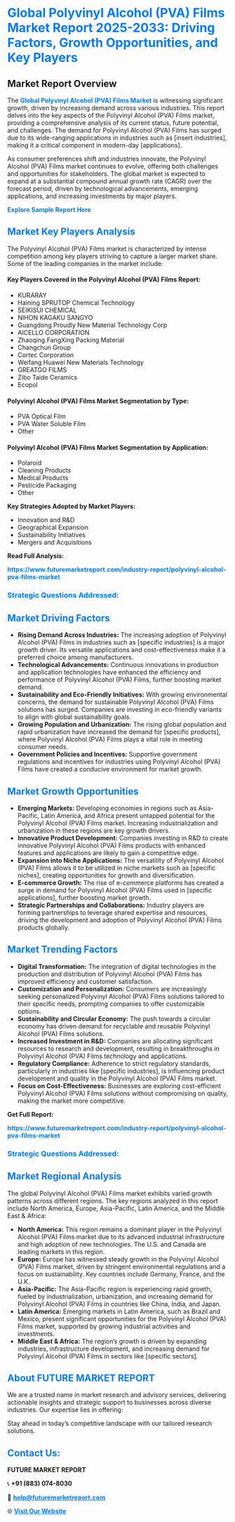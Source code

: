 <h1 style="color: #007BFF;">Global Polyvinyl Alcohol (PVA) Films Market Report 2025-2033: Driving Factors, Growth Opportunities, and Key Players</h1>

<section id="overview">
<h2>Market Report Overview</h2>
<p>The <a href="https://www.futuremarketreport.com/industry-report/polyvinyl-alcohol-pva-films-market" style="color: #007BFF; text-decoration: none;"><strong>Global Polyvinyl Alcohol (PVA) Films Market</strong></a> is witnessing significant growth, driven by increasing demand across various industries. This report delves into the key aspects of the Polyvinyl Alcohol (PVA) Films market, providing a comprehensive analysis of its current status, future potential, and challenges. The demand for Polyvinyl Alcohol (PVA) Films has surged due to its wide-ranging applications in industries such as [insert industries], making it a critical component in modern-day [applications].</p>
<p>As consumer preferences shift and industries innovate, the Polyvinyl Alcohol (PVA) Films market continues to evolve, offering both challenges and opportunities for stakeholders. The global market is expected to expand at a substantial compound annual growth rate (CAGR) over the forecast period, driven by technological advancements, emerging applications, and increasing investments by major players.</p>
</section>

<section id="overview">
<p><a href="https://www.futuremarketreport.com/request-sample/reportId=114337" style="color: #007BFF; text-decoration: none;"><strong>Explore Sample Report Here</strong></a></p>
</section>

<section id="key-players">
<h2 style="color: #007BFF;">Market Key Players Analysis</h2>
<p>The Polyvinyl Alcohol (PVA) Films market is characterized by intense competition among key players striving to capture a larger market share. Some of the leading companies in the market include:</p>
<h4>Key Players Covered in the Polyvinyl Alcohol (PVA) Films Report:</h4>
<ul><li>KURARAY</li><li>Haining SPRUTOP Chemical Technology</li><li>SEIKISUI CHEMICAL</li><li>NIHON KAGAKU SANGYO</li><li>Guangdong Proudly New Material Technology Corp</li><li>AICELLO CORPORATION</li><li>Zhaoqing FangXing Packing Material</li><li>Changchun Group</li><li>Cortec Corporation</li><li>Weifang Huawei New Materials Technology</li><li>GREATGO FILMS</li><li>Zibo Taide Ceramics</li><li>Ecopol</li></ul>
<h4>Polyvinyl Alcohol (PVA) Films Market Segmentation by Type:</h4>
<ul><li>PVA Optical Film</li><li>PVA Water Soluble Film</li><li>Other</li></ul>

<h4>Polyvinyl Alcohol (PVA) Films Market Segmentation by Application:</h4>
<ul><li>Polaroid</li><li>Cleaning Products</li><li>Medical Products</li><li>Pesticide Packaging</li><li>Other</li></ul>
<p><strong>Key Strategies Adopted by Market Players:</strong></p>
<ul>
<li>Innovation and R&D</li>
<li>Geographical Expansion</li>
<li>Sustainability Initiatives</li>
<li>Mergers and Acquisitions</li>
</ul>
</section>

<section>
<p><strong>Read Full Analysis: </strong></p><a href="https://www.futuremarketreport.com/industry-report/polyvinyl-alcohol-pva-films-market" style="color: #007BFF; text-decoration: none;"><strong>https://www.futuremarketreport.com/industry-report/polyvinyl-alcohol-pva-films-market</strong></a>
<h3 style="color: #007BFF;">Strategic Questions Addressed:</h3>
</section>

<section id="driving-factors">
<h2 style="color: #007BFF;">Market Driving Factors</h2>
<ul>
<li><strong>Rising Demand Across Industries:</strong> The increasing adoption of Polyvinyl Alcohol (PVA) Films in industries such as [specific industries] is a major growth driver. Its versatile applications and cost-effectiveness make it a preferred choice among manufacturers.</li>
<li><strong>Technological Advancements:</strong> Continuous innovations in production and application technologies have enhanced the efficiency and performance of Polyvinyl Alcohol (PVA) Films, further boosting market demand.</li>
<li><strong>Sustainability and Eco-Friendly Initiatives:</strong> With growing environmental concerns, the demand for sustainable Polyvinyl Alcohol (PVA) Films solutions has surged. Companies are investing in eco-friendly variants to align with global sustainability goals.</li>
<li><strong>Growing Population and Urbanization:</strong> The rising global population and rapid urbanization have increased the demand for [specific products], where Polyvinyl Alcohol (PVA) Films plays a vital role in meeting consumer needs.</li>
<li><strong>Government Policies and Incentives:</strong> Supportive government regulations and incentives for industries using Polyvinyl Alcohol (PVA) Films have created a conducive environment for market growth.</li>
</ul>
</section>

<section id="growth-opportunities">
<h2 style="color: #007BFF;">Market Growth Opportunities</h2>
<ul>
<li><strong>Emerging Markets:</strong> Developing economies in regions such as Asia-Pacific, Latin America, and Africa present untapped potential for the Polyvinyl Alcohol (PVA) Films market. Increasing industrialization and urbanization in these regions are key growth drivers.</li>
<li><strong>Innovative Product Development:</strong> Companies investing in R&D to create innovative Polyvinyl Alcohol (PVA) Films products with enhanced features and applications are likely to gain a competitive edge.</li>
<li><strong>Expansion into Niche Applications:</strong> The versatility of Polyvinyl Alcohol (PVA) Films allows it to be utilized in niche markets such as [specific niches], creating opportunities for growth and diversification.</li>
<li><strong>E-commerce Growth:</strong> The rise of e-commerce platforms has created a surge in demand for Polyvinyl Alcohol (PVA) Films used in [specific applications], further boosting market growth.</li>
<li><strong>Strategic Partnerships and Collaborations:</strong> Industry players are forming partnerships to leverage shared expertise and resources, driving the development and adoption of Polyvinyl Alcohol (PVA) Films products globally.</li>
</ul>
</section>

<section id="trending-factors">
<h2 style="color: #007BFF;">Market Trending Factors</h2>
<ul>
<li><strong>Digital Transformation:</strong> The integration of digital technologies in the production and distribution of Polyvinyl Alcohol (PVA) Films has improved efficiency and customer satisfaction.</li>
<li><strong>Customization and Personalization:</strong> Consumers are increasingly seeking personalized Polyvinyl Alcohol (PVA) Films solutions tailored to their specific needs, prompting companies to offer customizable options.</li>
<li><strong>Sustainability and Circular Economy:</strong> The push towards a circular economy has driven demand for recyclable and reusable Polyvinyl Alcohol (PVA) Films solutions.</li>
<li><strong>Increased Investment in R&D:</strong> Companies are allocating significant resources to research and development, resulting in breakthroughs in Polyvinyl Alcohol (PVA) Films technology and applications.</li>
<li><strong>Regulatory Compliance:</strong> Adherence to strict regulatory standards, particularly in industries like [specific industries], is influencing product development and quality in the Polyvinyl Alcohol (PVA) Films market.</li>
<li><strong>Focus on Cost-Effectiveness:</strong> Businesses are exploring cost-efficient Polyvinyl Alcohol (PVA) Films solutions without compromising on quality, making the market more competitive.</li>
</ul>
</section>

<section>
<p><strong>Get Full Report: </strong></p><a href="https://www.futuremarketreport.com/industry-report/polyvinyl-alcohol-pva-films-market" style="color: #007BFF; text-decoration: none;"><strong>https://www.futuremarketreport.com/industry-report/polyvinyl-alcohol-pva-films-market</strong></a>
<h3 style="color: #007BFF;">Strategic Questions Addressed:</h3>
</section>


<section id="regional-analysis">
<h2 style="color: #007BFF;">Market Regional Analysis</h2>
<p>The global Polyvinyl Alcohol (PVA) Films market exhibits varied growth patterns across different regions. The key regions analyzed in this report include North America, Europe, Asia-Pacific, Latin America, and the Middle East & Africa:</p>
<ul>
<li><strong>North America:</strong> This region remains a dominant player in the Polyvinyl Alcohol (PVA) Films market due to its advanced industrial infrastructure and high adoption of new technologies. The U.S. and Canada are leading markets in this region.</li>
<li><strong>Europe:</strong> Europe has witnessed steady growth in the Polyvinyl Alcohol (PVA) Films market, driven by stringent environmental regulations and a focus on sustainability. Key countries include Germany, France, and the U.K.</li>
<li><strong>Asia-Pacific:</strong> The Asia-Pacific region is experiencing rapid growth, fueled by industrialization, urbanization, and increasing demand for Polyvinyl Alcohol (PVA) Films in countries like China, India, and Japan.</li>
<li><strong>Latin America:</strong> Emerging markets in Latin America, such as Brazil and Mexico, present significant opportunities for the Polyvinyl Alcohol (PVA) Films market, supported by growing industrial activities and investments.</li>
<li><strong>Middle East & Africa:</strong> The region’s growth is driven by expanding industries, infrastructure development, and increasing demand for Polyvinyl Alcohol (PVA) Films in sectors like [specific sectors].</li>
</ul>
</section>

<footer>
<h2 style="color: #007BFF;">About FUTURE MARKET REPORT</h2>
<p>We are a trusted name in market research and advisory services, delivering actionable insights and strategic support to businesses across diverse industries. Our expertise lies in offering:</p>

<p>Stay ahead in today’s competitive landscape with our tailored research solutions.</p>

<h2 style="color: #007BFF;">Contact Us:</h2>
<p><strong>FUTURE MARKET REPORT</strong></p>
<p>📞 <strong>+91 (883) 074-8030</strong></p>
<p>📧 <strong><a href="mailto:help@futuremarketreport.com" style="color: #007BFF;">help@futuremarketreport.com</a></strong></p>
<p>🌐 <strong><a href="https://www.futuremarketreport.com/" style="color: #007BFF;">Visit Our Website</a></strong></p>
</footer>